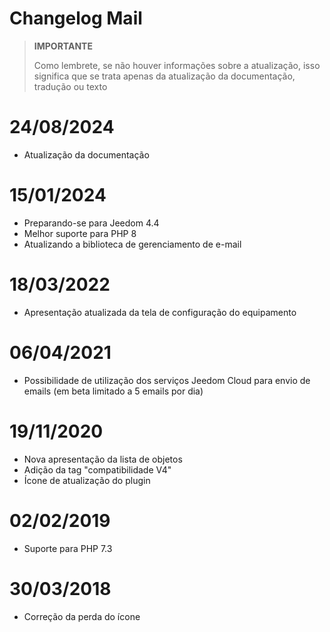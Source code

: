 # Changelog Mail

>**IMPORTANTE**
>
>Como lembrete, se não houver informações sobre a atualização, isso significa que se trata apenas da atualização da documentação, tradução ou texto

# 24/08/2024

- Atualização da documentação

# 15/01/2024

- Preparando-se para Jeedom 4.4
- Melhor suporte para PHP 8
- Atualizando a biblioteca de gerenciamento de e-mail

# 18/03/2022

- Apresentação atualizada da tela de configuração do equipamento

# 06/04/2021

- Possibilidade de utilização dos serviços Jeedom Cloud para envio de emails (em beta limitado a 5 emails por dia)

# 19/11/2020

- Nova apresentação da lista de objetos
- Adição da tag "compatibilidade V4"
- Ícone de atualização do plugin

# 02/02/2019

- Suporte para PHP 7.3

# 30/03/2018

- Correção da perda do ícone
